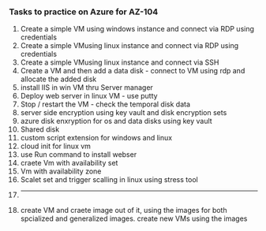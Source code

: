 ### Tasks to practice on Azure for AZ-104

1. Create a simple VM using windows instance and connect via RDP using credentials
2. Create a simple VMusing linux instance and connect via RDP using credentials
3. Create a simple VMusing linux instance and connect via SSH
4. Create a VM and then add a data disk - connect to VM using rdp and allocate the added disk
5. install IIS in win VM thru Server manager
6. Deploy web server in linux VM - use putty
7. Stop / restart the VM - check the temporal disk data
8. server side encryption using key vault and disk encryption sets
9. azure disk enxryption for os and data disks using key vault
10. Shared disk
11. custom script extension for windows and linux
12. cloud init for linux vm
13. use Run command to install webser
14. craete Vm with availability set
15. Vm with availability zone
16. Scalet set and trigger scalling in linux using stress tool
17. ---
18. create VM and craete image out of it, using the images for both spcialized and generalized images. create new VMs using the images        
    

